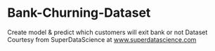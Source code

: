 # Bank-Churning-Dataset
Create model &amp; predict which customers will exit bank or not
Dataset Courtesy from SuperDataScience at www.superdatascience.com
